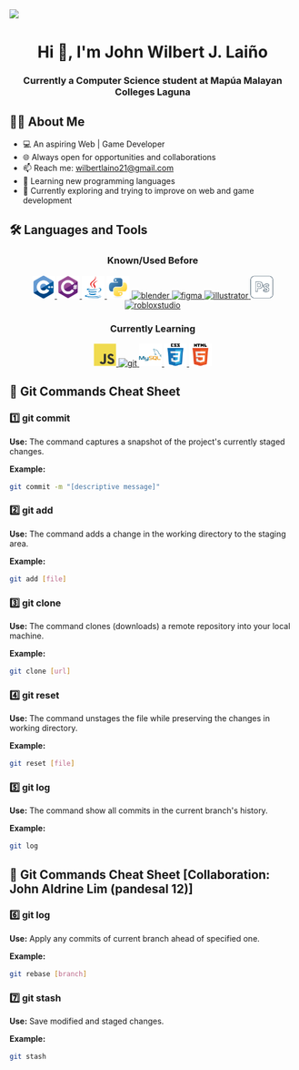 <img src="https://gifdb.com/images/high/simple-planet-background-f1d0tnj4wkpbk55c.gif">

<h1 align="center">Hi 👋, I'm John Wilbert J. Laiño</h1>
<h3 align="center">Currently a Computer Science student at Mapúa Malayan Colleges Laguna</h3>

## 🧑‍💻 About Me 
- 💻 An aspiring Web | Game Developer
- 🌐 Always open for opportunities and collaborations
- 📫 Reach me: wilbertlaino21@gmail.com
- 🌟 Learning new programming languages
- 🌱 Currently exploring and trying to improve on web and game development

## 🛠 Languages and Tools

<div align="center">

<h3>Known/Used Before</h2>
<a href="https://www.w3schools.com/cpp/" target="_blank" rel="noreferrer"> <img src="https://raw.githubusercontent.com/devicons/devicon/master/icons/cplusplus/cplusplus-original.svg" alt="cplusplus" width="40" height="40"/>
</a> 
<a href="https://www.w3schools.com/cs/" target="_blank" rel="noreferrer"> <img src="https://raw.githubusercontent.com/devicons/devicon/master/icons/csharp/csharp-original.svg" alt="csharp" width="40" height="40"/> </a> 
<a href="https://www.java.com" target="_blank" rel="noreferrer"> <img src="https://raw.githubusercontent.com/devicons/devicon/master/icons/java/java-original.svg" alt="java" width="40" height="40"/> </a> 
<a href="https://www.python.org" target="_blank" rel="noreferrer"> <img src="https://raw.githubusercontent.com/devicons/devicon/master/icons/python/python-original.svg" alt="python" width="40" height="40"/> </a> 
<a href="https://www.blender.org/" target="_blank" rel="noreferrer"> <img src="https://download.blender.org/branding/community/blender_community_badge_white.svg" alt="blender" width="40" height="40"/> </a> 
<a href="https://www.figma.com/" target="_blank" rel="noreferrer"> <img src="https://www.vectorlogo.zone/logos/figma/figma-icon.svg" alt="figma" width="40" height="40"/> </a> 
<a href="https://www.adobe.com/in/products/illustrator.html" target="_blank" rel="noreferrer"> <img src="https://www.vectorlogo.zone/logos/adobe_illustrator/adobe_illustrator-icon.svg" alt="illustrator" width="40" height="40"/> </a> 
<a href="https://www.photoshop.com/en" target="_blank" rel="noreferrer"> <img src="https://raw.githubusercontent.com/devicons/devicon/master/icons/photoshop/photoshop-line.svg" alt="photoshop" width="40" height="40"/> </a> 
<a href="https://create.roblox.com" target="_blank"><img src="https://upload.wikimedia.org/wikipedia/commons/thumb/5/58/Roblox_Studio_logo_2021_present.svg/1024px-Roblox_Studio_logo_2021_present.svg.png" alt="robloxstudio" width="40" height="40"/></a>

</div>

<div align= "center">

<h3>Currently Learning</h3>
<a href="https://developer.mozilla.org/en-US/docs/Web/JavaScript" target="_blank" rel="noreferrer"> <img src="https://raw.githubusercontent.com/devicons/devicon/master/icons/javascript/javascript-original.svg" alt="javascript" width="40" height="40"/> </a> 
<a href="https://git-scm.com/" target="_blank" rel="noreferrer"> <img src="https://www.vectorlogo.zone/logos/git-scm/git-scm-icon.svg" alt="git" width="40" height="40"/> </a> 
<a href="https://www.mysql.com/" target="_blank" rel="noreferrer"> <img src="https://raw.githubusercontent.com/devicons/devicon/master/icons/mysql/mysql-original-wordmark.svg" alt="mysql" width="40" height="40"/> </a> <a href="https://www.w3schools.com/css/" target="_blank" rel="noreferrer"> <img src="https://raw.githubusercontent.com/devicons/devicon/master/icons/css3/css3-original-wordmark.svg" alt="css3" width="40" height="40"/> </a><a href="https://www.w3.org/html/" target="_blank" rel="noreferrer"> <img src="https://raw.githubusercontent.com/devicons/devicon/master/icons/html5/html5-original-wordmark.svg" alt="html5" width="40" height="40"/> </a>

</div>


##  📄 Git Commands Cheat Sheet

### 1️⃣ git commit
<b>Use:</b> The command captures a snapshot of the project's currently staged changes.

<b>Example:</b>
```bash
git commit -m "[descriptive message]"
```

### 2️⃣ git add
<b>Use:</b> The command adds a change in the working directory to the staging area.

<b>Example:</b>
```bash
git add [file]
```

### 3️⃣ git clone
<b>Use:</b> The command clones (downloads) a remote repository into your local machine.

<b>Example:</b>
```bash
git clone [url]
```

### 4️⃣ git reset
<b>Use:</b> The command unstages the file while preserving the changes in working directory.

<b>Example:</b>
```bash
git reset [file]
```

### 5️⃣ git log
<b>Use:</b> The command show all commits in the current branch's history.

<b>Example:</b>
```bash
git log
```

##  📄 Git Commands Cheat Sheet [Collaboration: John Aldrine Lim (pandesal 12)]

### 6️⃣ git log
<b>Use:</b> Apply any commits of current branch ahead of specified one.

<b>Example:</b>
```bash
git rebase [branch]
```

### 7️⃣ git stash
<b>Use:</b> Save modified and staged changes.

<b>Example:</b>
```bash
git stash
```



